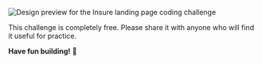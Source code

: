 
![Design preview for the Insure landing page coding challenge](./design/desktop-preview.jpg)
















This challenge is completely free. Please share it with anyone who will find it useful for practice.

**Have fun building!** 🚀
